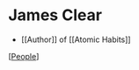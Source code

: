 # James Clear

- [[Author]] of [[Atomic Habits]]

[[People]]

[//begin]: # "Autogenerated link references for markdown compatibility"
[atomic-habits]: atomic-habits "Atomic Habits"
[people]: people "People"
[//end]: # "Autogenerated link references"